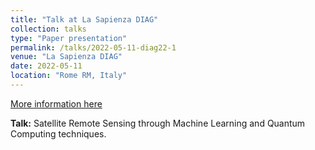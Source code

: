 ```yaml
---
title: "Talk at La Sapienza DIAG"
collection: talks
type: "Paper presentation"
permalink: /talks/2022-05-11-diag22-1
venue: "La Sapienza DIAG"
date: 2022-05-11
location: "Rome RM, Italy"
---
```


[More information here](https://www.diag.uniroma1.it/)

**Talk:** Satellite Remote Sensing through Machine Learning and Quantum Computing techniques.
